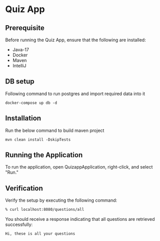 # Quiz App

## Prerequisite

Before running the Quiz App, ensure that the following are installed:

- Java-17
- Docker
- Maven
- IntelliJ

## DB setup
Following command to run postgres and import required data into it

```docker-compose up db -d```

## Installation
Run the below command to build maven project

``mvn clean install -DskipTests``

## Running the Application
To run the application, open QuizappApplication, right-click, and select "Run."

## Verification
Verify the setup by executing the following command:
```bash
% curl localhost:8080/questions/all
```
You should receive a response indicating that all questions are retrieved successfully:
```
Hi, these is all your questions
```


